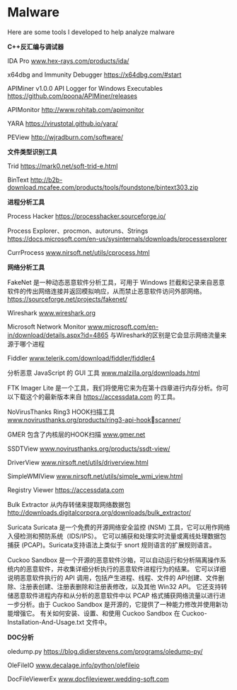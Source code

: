 # Malware
Here are some tools I developed to help analyze malware

**C++反汇编与调试器**  

IDA Pro
www.hex-rays.com/products/ida/

x64dbg and Immunity Debugger
https://x64dbg.com/#start

APIMiner v1.0.0 API Logger for Windows Executables
https://github.com/poona/APIMiner/releases

APIMonitor
http://www.rohitab.com/apimonitor

YARA
https://virustotal.github.io/yara/

PEView
http://wjradburn.com/software/

**文件类型识别工具**  

Trid
https://mark0.net/soft-trid-e.html

BinText
http://b2b-download.mcafee.com/products/tools/foundstone/bintext303.zip

**进程分析工具**    

Process Hacker
https://processhacker.sourceforge.io/

Process Explorer、procmon、autoruns、Strings
https://docs.microsoft.com/en-us/sysinternals/downloads/processexplorer

CurrProcess
www.nirsoft.net/utils/cprocess.html

**网络分析工具**  

FakeNet 是一种动态恶意软件分析工具，可用于 Windows 拦截和记录来自恶意软件的传出网络连接并返回模拟响应，从而禁止恶意软件访问外部网络。
https://sourceforge.net/projects/fakenet/

Wireshark
www.wireshark.org

Microsoft Network Monitor
www.microsoft.com/en-in/download/details.aspx?id=4865
与Wireshark的区别是它会显示网络流量来源于哪个进程

Fiddler
www.telerik.com/download/fiddler/fiddler4

分析恶意 JavaScript 的 GUI 工具
www.malzilla.org/downloads.html

FTK Imager Lite 是一个工具，我们将使用它来为在第十四章进行内存分析。你可以下载这个的最新版本来自 https://accessdata.com 的工具。

NoVirusThanks  Ring3 HOOK扫描工具
www.novirusthanks.org/products/ring3-api-hookscanner/

GMER  包含了内核层的HOOK扫描
www.gmer.net

SSDTView
www.novirusthanks.org/products/ssdt-view/

DriverView
www.nirsoft.net/utils/driverview.html

SimpleWMIView
www.nirsoft.net/utils/simple_wmi_view.html

Registry Viewer
https://accessdata.com

Bulk Extractor   从内存转储来提取网络数据包
http://downloads.digitalcorpora.org/downloads/bulk_extractor/

Suricata
Suricata 是一个免费的开源网络安全监控 (NSM) 工具，它可以用作网络入侵检测和预防系统（IDS/IPS）。 它可以捕获和处理实时流量或离线处理数据包捕获 (PCAP)。Suricata支持语法上类似于 snort 规则语言的扩展规则语言。

Cuckoo Sandbox 是一个开源的恶意软件沙箱，可以自动运行和分析隔离操作系统内的恶意软件，并收集详细分析执行的恶意软件进程行为的结果。 它可以详细说明恶意软件执行的 API 调用，包括产生进程、线程、文件的 API创建、文件删除、注册表创建、注册表删除和注册表修改，以及其他 Win32 API。 它还支持转储恶意软件进程内存和从分析的恶意软件中以 PCAP 格式捕获网络流量以进行进一步分析。由于 Cuckoo Sandbox 是开源的，它提供了一种能力修改并使用新功能增强它。 有关如何安装、设置、和使用 Cuckoo Sandbox 在 Cuckoo-Installation-And-Usage.txt 文件中。

**DOC分析**  

oledump.py
https://blog.didierstevens.com/programs/oledump-py/

OleFileIO
www.decalage.info/python/olefileio

DocFileViewerEx
www.docfileviewer.wedding-soft.com

